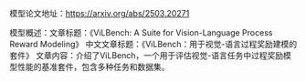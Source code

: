模型论文地址：https://arxiv.org/abs/2503.20271

模型概述：文章标题：《ViLBench: A Suite for Vision-Language Process Reward Modeling》
中文文章标题：《ViLBench：用于视觉-语言过程奖励建模的套件》
文章内容：介绍了ViLBench，一个用于评估视觉-语言任务中过程奖励模型性能的基准套件，包含多种任务和数据集。
